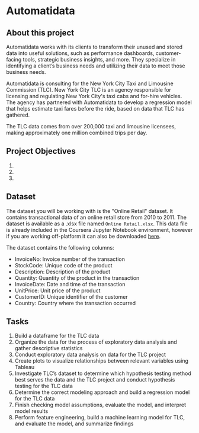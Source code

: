 # Automatidata

## About this project
Automatidata works with its clients to transform their unused and stored data into useful solutions, such as performance dashboards, customer-facing tools, strategic business insights, and more. They specialize in identifying a client’s business needs and utilizing their data to meet those business needs. 

Automatidata is consulting for the New York City Taxi and Limousine Commission (TLC). New York City TLC is an agency responsible for licensing and regulating New York City's taxi cabs and for-hire vehicles. The agency has partnered with Automatidata to develop a regression model that helps estimate taxi fares before the ride, based on data that TLC has gathered. 

The TLC data comes from over 200,000 taxi and limousine licensees, making approximately one million combined trips per day.

## Project Objectives
1. 
2. 
3. 

## Dataset
The dataset you will be working with is the "Online Retail" dataset. It contains transactional data of an online retail store from 2010 to 2011. The dataset is available as a .xlsx file named `Online Retail.xlsx`. This data file is already included in the Coursera Jupyter Notebook environment, however if you are working off-platform it can also be downloaded [here](https://archive.ics.uci.edu/ml/machine-learning-databases/00352/Online%20Retail.xlsx).

The dataset contains the following columns:

- InvoiceNo: Invoice number of the transaction
- StockCode: Unique code of the product
- Description: Description of the product
- Quantity: Quantity of the product in the transaction
- InvoiceDate: Date and time of the transaction
- UnitPrice: Unit price of the product
- CustomerID: Unique identifier of the customer
- Country: Country where the transaction occurred

## Tasks
1. Build a dataframe for the TLC data
2. Organize the data for the process of exploratory data analysis and gather descriptive statistics
3. Conduct exploratory data analysis on data for the TLC project
4. Create plots to visualize relationships between relevant variables using Tableau
5. Investigate TLC’s dataset to determine which hypothesis testing method best serves the data and the TLC project and conduct hypothesis testing for the TLC data
6. Determine the correct modeling approach and build a regression model for the TLC data
7. Finish checking model assumptions, evaluate the model, and interpret model results
8. Perform feature engineering, build a machine learning model for TLC, and evaluate the model, and summarize findings






